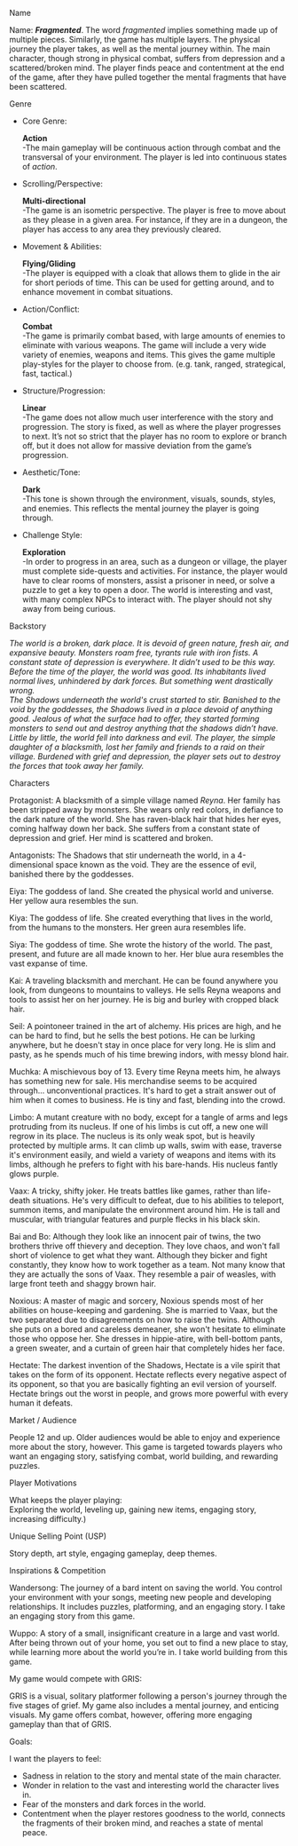 Name

Name: ***Fragmented***. The word *fragmented* implies something made up of multiple pieces. Similarly, the game has multiple layers. The physical journey the player takes, as well as the mental journey within. The main character, though strong in physical combat, suffers from depression and a scattered/broken mind. The player finds peace and contentment at the end of the game, after they have pulled together the mental fragments that have been scattered. 

Genre

* Core Genre:

   **Action**  
\-The main gameplay will be continuous action through combat and the transversal of your environment. The player is led into continuous states of *action*. 

* Scrolling/Perspective:

   **Multi-directional**  
\-The game is an isometric perspective. The player is free to move about as they please in a given area. For instance, if they are in a dungeon, the player has access to any area they previously cleared. 

* Movement & Abilities:

   **Flying/Gliding**  
\-The player is equipped with a cloak that allows them to glide in the air for short periods of time. This can be used for getting around, and to enhance movement in combat situations. 

* Action/Conflict:

   **Combat**  
\-The game is primarily combat based, with large amounts of enemies to eliminate with various weapons. The game will include a very wide variety of enemies, weapons and items. This gives the game multiple play-styles for the player to choose from. (e.g. tank, ranged, strategical, fast, tactical.) 

* Structure/Progression:

   **Linear**  
\-The game does not allow much user interference with the story and progression. The story is fixed, as well as where the player progresses to next. It’s not so strict that the player has no room to explore or branch off, but it does not allow for massive deviation from the game’s progression. 

* Aesthetic/Tone:

   **Dark**  
\-This tone is shown through the environment, visuals, sounds, styles, and enemies. This reflects the mental journey the player is going through. 

* Challenge Style:

   **Exploration**  
\-In order to progress in an area, such as a dungeon or village, the player must complete side-quests and activities. For instance, the player would have to clear rooms of monsters, assist a prisoner in need, or solve a puzzle to get a key to open a door. The world is interesting and vast, with many complex NPCs to interact with. The player should not shy away from being curious. 

Backstory

*The world is a broken, dark place. It is devoid of green nature, fresh air, and expansive beauty. Monsters roam free, tyrants rule with iron fists. A constant state of depression is everywhere. It didn’t used to be this way. Before the time of the player, the world was good. Its inhabitants lived normal lives, unhindered by dark forces. But something went drastically wrong.*   
*The Shadows underneath the world's crust started to stir. Banished to the void by the goddesses, the Shadows lived in a place devoid of anything good. Jealous of what the surface had to offer, they started forming monsters to send out and destroy anything that the shadows didn’t have. Little by little, the world fell into darkness and evil. The player, the simple daughter of a blacksmith, lost her family and friends to a raid on their village. Burdened with grief and depression, the player sets out to destroy the forces that took away her family.* 

Characters

Protagonist: A blacksmith of a simple village named *Reyna*. Her family has been stripped away by monsters. She wears only red colors, in defiance to the dark nature of the world. She has raven-black hair that hides her eyes, coming halfway down her back. She suffers from a constant state of depression and grief. Her mind is scattered and broken. 

Antagonists: The Shadows that stir underneath the world, in a 4-dimensional space known as the void. They are the essence of evil, banished there by the goddesses. 

Eiya: The goddess of land. She created the physical world and universe. Her yellow aura resembles the sun. 

Kiya: The goddess of life. She created everything that lives in the world, from the humans to the monsters.
Her green aura resembles life. 

Siya: The goddess of time. She wrote the history of the world. The past, present, and future are all made known to her.
Her blue aura resembles the vast expanse of time. 

Kai: A traveling blacksmith and merchant. He can be found anywhere you look, from dungeons to mountains to valleys. 
He sells Reyna weapons and tools to assist her on her journey. He is big and burley with cropped black hair.

Seil: A pointoneer trained in the art of alchemy. His prices are high, and he can be hard to find, but he sells the best potions. 
He can be lurking anywhere, but he doesn't stay in once place for very long. He is slim and pasty, as he spends much of his time brewing indors, 
with messy blond hair.

Muchka: A mischievous boy of 13. Every time Reyna meets him, he always has something new for sale.
His merchandise seems to be acquired through... unconventional practices. It's hard to get a strait answer out of him when it comes to business. 
He is tiny and fast, blending into the crowd.

Limbo: A mutant creature with no body, except for a tangle of arms and legs protruding from its nucleus.
If one of his limbs is cut off, a new one will regrow in its place. 
The nucleus is its only weak spot, but is heavily protected by multiple arms. It can climb up walls, swim with ease, 
traverse it's environment easily, and wield a variety of weapons and items with its limbs,
although he prefers to fight with his bare-hands. His nucleus fantly glows purple. 

Vaax: A tricky, shifty joker. He treats battles like games, rather than life-death situations.
He's very difficult to defeat, due to his abilities to teleport, summon items, and manipulate the environment around him.
He is tall and muscular, with triangular features and purple flecks in his black skin. 

Bai and Bo: Although they look like an innocent pair of twins, the two brothers thrive off thievery and deception.
They love chaos, and won't fall short of violence to get what they want. 
Although they bicker and fight constantly, they know how to work together as a team.
Not many know that they are actually the sons of Vaax. They resemble a pair of weasles, 
with large front teeth and shaggy brown hair. 

Noxious: A master of magic and sorcery, Noxious spends most of her abilities on house-keeping and gardening. 
She is married to Vaax, but the two separated due to disagreements on how to raise the twins. 
Although she puts on a bored and careless demeaner, she won't hesitate to eliminate those who oppose her.
She dresses in hippie-atire, with bell-bottom pants, a green sweater, and a curtain of green hair that 
completely hides her face. 

Hectate: The darkest invention of the Shadows, Hectate is a vile spirit that takes on the form of its opponent. 
Hectate reflects every negative aspect of its opponent, so that you are basically fighting an evil version of yourself. 
Hectate brings out the worst in people, and grows more powerful with every human it defeats. 

Market / Audience

People 12 and up. Older audiences would be able to enjoy and experience more about the story, however. This game is targeted towards players who want an engaging story, satisfying combat, world building, and rewarding puzzles. 

Player Motivations

What keeps the player playing:  
Exploring the world, leveling up, gaining new items, engaging story, increasing difficulty.)

Unique Selling Point (USP)

Story depth, art style, engaging gameplay, deep themes. 

Inspirations & Competition

Wandersong: The journey of a bard intent on saving the world. You control your environment with your songs, meeting new people and developing relationships. It includes puzzles, platforming, and an engaging story. I take an engaging story from this game.  

Wuppo: A story of a small, insignificant creature in a large and vast world. After being thrown out of your home, you set out to find a new place to stay, while learning more about the world you’re in. I take world building from this game. 

My game would compete with GRIS:

GRIS is a visual, solitary platformer following a person's journey through the five stages of grief. My game also includes a mental journey, and enticing visuals. My game offers combat, however, offering more engaging gameplay than that of GRIS. 

Goals:

I want the players to feel:

* Sadness in relation to the story and mental state of the main character.  
* Wonder in relation to the vast and interesting world the character lives in.   
* Fear of the monsters and dark forces in the world.   
* Contentment when the player restores goodness to the world, connects the fragments of their broken mind, and reaches a state of mental peace. 
